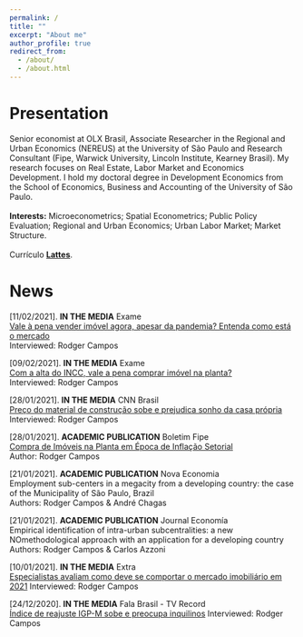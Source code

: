 ```yaml
---
permalink: /
title: ""
excerpt: "About me"
author_profile: true
redirect_from: 
  - /about/
  - /about.html
---
```


# Presentation
Senior economist at OLX Brasil, Associate Researcher in the Regional and Urban Economics (NEREUS) at the University of São Paulo and Research Consultant (Fipe, Warwick University, Lincoln Institute, Kearney Brasil). My research focuses on Real Estate, Labor Market and Economics Development. I hold my doctoral degree in Development Economics from the School of Economics, Business and Accounting of the University of São Paulo. \
\
**Interests:** Microeconometrics; Spatial Econometrics; Public Policy Evaluation; Regional and Urban Economics; Urban Labor Market; Market Structure. \
\
Currículo [**Lattes**](http://lattes.cnpq.br/6682179634478803). 

# News
[11/02/2021]. **IN THE MEDIA** Exame\
[Vale à pena vender imóvel agora, apesar da pandemia? Entenda como está o mercado](https://www.idinheiro.com.br/noticias/vender-imovel/)\
Interviewed: Rodger Campos

[09/02/2021]. **IN THE MEDIA** Exame\
[Com a alta do INCC, vale a pena comprar imóvel na planta?](https://exame.com/invest/com-a-alta-do-incc-vale-a-pena-comprar-imovel-na-planta/)\
Interviewed: Rodger Campos

[28/01/2021]. **IN THE MEDIA** CNN Brasil\
[Preço do material de construção sobe e prejudica sonho da casa própria](https://www.cnnbrasil.com.br/business/2021/01/28/preco-do-material-de-construcao-sobe-e-prejudica-sonho-da-casa-propria)\
Interviewed: Rodger Campos

[28/01/2021]. **ACADEMIC PUBLICATION** Boletim Fipe\
[Compra de Imóveis na Planta em Época de Inflação Setorial](https://downloads.fipe.org.br/publicacoes/bif/bif484-15-18.pdf)\
Author: Rodger Campos

[21/01/2021]. **ACADEMIC PUBLICATION** Nova Economia\
Employment sub-centers in a megacity from a developing country: the case of the Municipality of São Paulo, Brazil\
Authors: Rodger Campos & André Chagas

[21/01/2021]. **ACADEMIC PUBLICATION** Journal Economía\
Empirical identification of intra-urban subcentralities: a new NOmethodological approach with an application for a developing country\
Authors: Rodger Campos & Carlos Azzoni

[10/01/2021]. **IN THE MEDIA** Extra \
[Especialistas avaliam como deve se comportar o mercado imobiliário em 2021](https://extra.globo.com/economia/castelar/especialistas-avaliam-como-deve-se-comportar-mercado-imobiliario-em-2021-24830391.html)
Interviewed: Rodger Campos

[24/12/2020]. **IN THE MEDIA** Fala Brasil - TV Record \
[Índice de reajuste IGP-M sobe e preocupa inquilinos](https://recordtv.r7.com/fala-brasil/videos/indice-de-reajuste-igp-m-sobe-e-preocupa-inquilinos-24122020)
Interviewed: Rodger Campos
